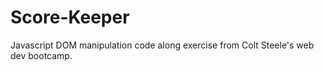 # Score-Keeper
Javascript DOM manipulation code along exercise from Colt Steele's web dev bootcamp. 
